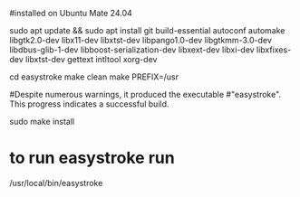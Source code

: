 #installed on Ubuntu Mate 24.04 

sudo apt update && sudo apt install git build-essential autoconf automake libgtk2.0-dev libx11-dev libxtst-dev libpango1.0-dev libgtkmm-3.0-dev libdbus-glib-1-dev libboost-serialization-dev libxext-dev libxi-dev libxfixes-dev libxtst-dev gettext intltool xorg-dev

cd easystroke
make clean
make PREFIX=/usr

#Despite numerous warnings, it produced the executable #"easystroke". This progress indicates a successful build.

sudo make install

# to run easystroke run
/usr/local/bin/easystroke

